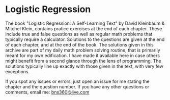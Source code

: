 # Logistic Regression

The book "Logistic Regression: A Self-Learning Text" by David Kleinbaum & Mitchel Klein, contains pratice exercises at the end of each chapter. These include true and false questions as well as regular math problems that typically require a calculator. Solutions to the questions are given at the end of each chapter, and at the end of the book. The solutions given in this archive are part of my daily math problem solving routine, that is primarily meant for my own edification. I have made it available here in case others might benefit from a second glance through the lens of programming. The solutions typically line up exactly with those given in the text, with very few exceptions. 

If you spot any issues or errors, just open an issue for me stating the chapter and the question number. If you have any other questions or comments, email me: bns360@live.com
